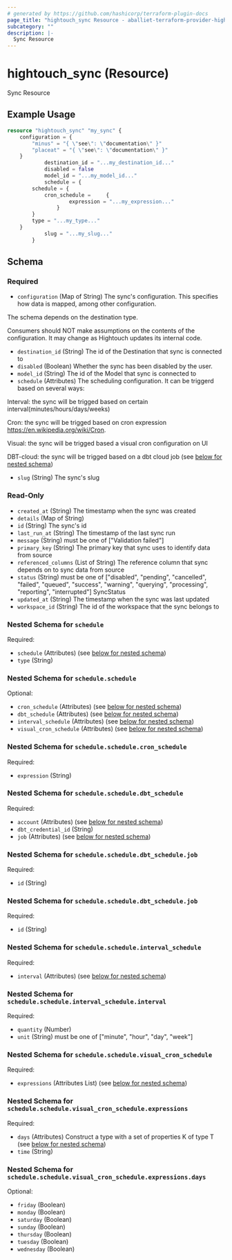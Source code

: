 ```yaml
---
# generated by https://github.com/hashicorp/terraform-plugin-docs
page_title: "hightouch_sync Resource - aballiet-terraform-provider-hightouch"
subcategory: ""
description: |-
  Sync Resource
---
```


# hightouch_sync (Resource)

Sync Resource

## Example Usage

```terraform
resource "hightouch_sync" "my_sync" {
    configuration = {
        "minus" = "{ \"see\": \"documentation\" }"
        "placeat" = "{ \"see\": \"documentation\" }"
    }
            destination_id = "...my_destination_id..."
            disabled = false
            model_id = "...my_model_id..."
            schedule = {
        schedule = {
            cron_schedule =     {
                    expression = "...my_expression..."
                }
        }
        type = "...my_type..."
    }
            slug = "...my_slug..."
        }
```

<!-- schema generated by tfplugindocs -->
## Schema

### Required

- `configuration` (Map of String) The sync's configuration. This specifies how data is mapped, among other
configuration.

The schema depends on the destination type.

Consumers should NOT make assumptions on the contents of the
configuration. It may change as Hightouch updates its internal code.
- `destination_id` (String) The id of the Destination that sync is connected to
- `disabled` (Boolean) Whether the sync has been disabled by the user.
- `model_id` (String) The id of the Model that sync is connected to
- `schedule` (Attributes) The scheduling configuration. It can be triggerd based on several ways:

Interval: the sync will be trigged based on certain interval(minutes/hours/days/weeks)

Cron: the sync will be trigged based on cron expression https://en.wikipedia.org/wiki/Cron.

Visual: the sync will be trigged based a visual cron configuration on UI

DBT-cloud: the sync will be trigged based on a dbt cloud job (see [below for nested schema](#nestedatt--schedule))
- `slug` (String) The sync's slug

### Read-Only

- `created_at` (String) The timestamp when the sync was created
- `details` (Map of String)
- `id` (String) The sync's id
- `last_run_at` (String) The timestamp of the last sync run
- `message` (String) must be one of ["Validation failed"]
- `primary_key` (String) The primary key that sync uses to identify data from source
- `referenced_columns` (List of String) The reference column that sync depends on to sync data from source
- `status` (String) must be one of ["disabled", "pending", "cancelled", "failed", "queued", "success", "warning", "querying", "processing", "reporting", "interrupted"]
SyncStatus
- `updated_at` (String) The timestamp when the sync was last updated
- `workspace_id` (String) The id of the workspace that the sync belongs to

<a id="nestedatt--schedule"></a>
### Nested Schema for `schedule`

Required:

- `schedule` (Attributes) (see [below for nested schema](#nestedatt--schedule--schedule))
- `type` (String)

<a id="nestedatt--schedule--schedule"></a>
### Nested Schema for `schedule.schedule`

Optional:

- `cron_schedule` (Attributes) (see [below for nested schema](#nestedatt--schedule--schedule--cron_schedule))
- `dbt_schedule` (Attributes) (see [below for nested schema](#nestedatt--schedule--schedule--dbt_schedule))
- `interval_schedule` (Attributes) (see [below for nested schema](#nestedatt--schedule--schedule--interval_schedule))
- `visual_cron_schedule` (Attributes) (see [below for nested schema](#nestedatt--schedule--schedule--visual_cron_schedule))

<a id="nestedatt--schedule--schedule--cron_schedule"></a>
### Nested Schema for `schedule.schedule.cron_schedule`

Required:

- `expression` (String)


<a id="nestedatt--schedule--schedule--dbt_schedule"></a>
### Nested Schema for `schedule.schedule.dbt_schedule`

Required:

- `account` (Attributes) (see [below for nested schema](#nestedatt--schedule--schedule--dbt_schedule--account))
- `dbt_credential_id` (String)
- `job` (Attributes) (see [below for nested schema](#nestedatt--schedule--schedule--dbt_schedule--job))

<a id="nestedatt--schedule--schedule--dbt_schedule--account"></a>
### Nested Schema for `schedule.schedule.dbt_schedule.job`

Required:

- `id` (String)


<a id="nestedatt--schedule--schedule--dbt_schedule--job"></a>
### Nested Schema for `schedule.schedule.dbt_schedule.job`

Required:

- `id` (String)



<a id="nestedatt--schedule--schedule--interval_schedule"></a>
### Nested Schema for `schedule.schedule.interval_schedule`

Required:

- `interval` (Attributes) (see [below for nested schema](#nestedatt--schedule--schedule--interval_schedule--interval))

<a id="nestedatt--schedule--schedule--interval_schedule--interval"></a>
### Nested Schema for `schedule.schedule.interval_schedule.interval`

Required:

- `quantity` (Number)
- `unit` (String) must be one of ["minute", "hour", "day", "week"]



<a id="nestedatt--schedule--schedule--visual_cron_schedule"></a>
### Nested Schema for `schedule.schedule.visual_cron_schedule`

Required:

- `expressions` (Attributes List) (see [below for nested schema](#nestedatt--schedule--schedule--visual_cron_schedule--expressions))

<a id="nestedatt--schedule--schedule--visual_cron_schedule--expressions"></a>
### Nested Schema for `schedule.schedule.visual_cron_schedule.expressions`

Required:

- `days` (Attributes) Construct a type with a set of properties K of type T (see [below for nested schema](#nestedatt--schedule--schedule--visual_cron_schedule--expressions--days))
- `time` (String)

<a id="nestedatt--schedule--schedule--visual_cron_schedule--expressions--days"></a>
### Nested Schema for `schedule.schedule.visual_cron_schedule.expressions.days`

Optional:

- `friday` (Boolean)
- `monday` (Boolean)
- `saturday` (Boolean)
- `sunday` (Boolean)
- `thursday` (Boolean)
- `tuesday` (Boolean)
- `wednesday` (Boolean)


